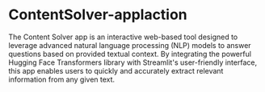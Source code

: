 # ContentSolver-applaction
The Content Solver app is an interactive web-based tool designed to leverage advanced natural language processing (NLP) models to answer questions based on provided textual context. By integrating the powerful Hugging Face Transformers library with Streamlit's user-friendly interface, this app enables users to quickly and accurately extract relevant information from any given text.

